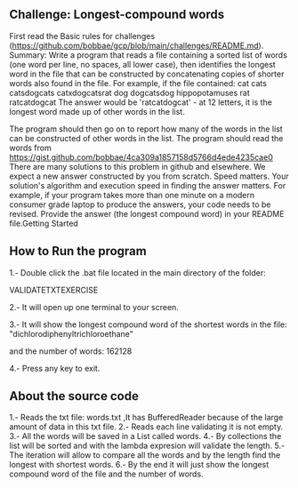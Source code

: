 ## Challenge: Longest-compound words
First read the Basic rules for challenges (https://github.com/bobbae/gcp/blob/main/challenges/README.md).
Summary: Write a program that reads a file containing a sorted list of words (one word per line, no spaces, all lower case), then identifies the longest word in the file that can be constructed by concatenating copies of shorter words also found in the file.
For example, if the file contained:
       cat
       cats
       catsdogcats
       catxdogcatsrat
       dog
       dogcatsdog
       hippopotamuses
       rat
       ratcatdogcat
The answer would be 'ratcatdogcat' - at 12 letters, it is the longest word made up of other words in the list.

The program should then go on to report how many of the words in the list can be constructed of other words in the list.
The program should read the words from https://gist.github.com/bobbae/4ca309a1857158d5766d4ede4235cae0
There are many solutions to this problem in github and elsewhere. We expect a new answer constructed by you from scratch.
Speed matters. Your solution's algorithm and execution speed in finding the answer matters. For example, if your program takes more than one minute on a modern consumer grade laptop to produce the answers, your code needs to be revised.
Provide the answer (the longest compound word) in your README file.Getting Started


## How to Run the program

1.- Double click the .bat file located in the main directory of the folder:

VALIDATETXTEXERCISE

2.- It will open up one terminal to your screen.

3.- It will show the longest compound word of the shortest words in the file:     
    "dichlorodiphenyltrichloroethane"
   
   and the number of words: 162128

4.- Press any key to exit.

## About the source code

1.- Reads the txt file: words.txt ,It has BufferedReader because of the large amount of data in this txt file.
2.- Reads each line validating it is not empty.
3.- All the words will be saved in a List called words.
4.- By collections the list will be sorted and with the lambda expresion will validate the length.
5.- The iteration will allow to compare all the words and by the length find the longest with shortest words.
6.- By the end it will just show the longest compound word of the file and the number of words.





